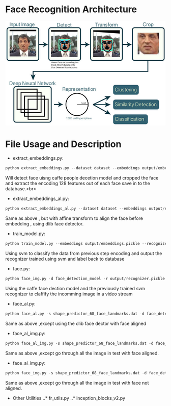 # Face Recognition Architecture
![alt text](logo/opencv_face_reco_facenet.jpg)


# File Usage and Description
* extract_embeddings.py: 
```python
python extract_embeddings.py --dataset dataset --embeddings output/embeddings.pickle --detector face_detection_model
```
Will detect face uisng caffe people decetion model and cropped the face and  extract the encoding 128 features out of each face save in to the database.<br\>

* extract_embeddings_al.py: 
```python
python extract_embeddings_al.py --dataset dataset --embeddings output/embeddings.pickle --detector face_detection_model --shape shape_predictor_68_face_landmarks.dat
```
Same as above , but with affine transform to align the face before embedding , using dlib face detector.

* train_model.py:
```python
python train_model.py --embeddings output/embeddings.pickle --recognizer output/recognizer.pickle --le output/le.pickle
```
Using svm to classify the data from previous step encoding and output the recognizer trained using svm and label back to database

* face.py:
```python
python face_img.py -d face_detection_model -r output/recognizer.pickle -l output/le.pickle
```
Using the caffe face dection model and the previously trained svm recognizer to claffify the incomming image in a video stream

* face_al.py:
```python
python face_al.py -s shape_predictor_68_face_landmarks.dat -d face_detection_model -r output/recognizer.pickle -l output/le.pickle
```
Same as above ,except using the dlib face dector with face aligned

* face_al_img.py:
```python
python face_al_img.py -s shape_predictor_68_face_landmarks.dat -d face_detection_model -r output/recognizer.pickle -l output/le.pickle
```
Same as above ,except go through all the image in test with face aligned.

* face_al_img.py:
```python
python face_img.py -s shape_predictor_68_face_landmarks.dat -d face_detection_model -r output/recognizer.pickle -l output/le.pickle
```
Same as above ,except go through all the image in test with face not aligned.

* Other Utilities
..* fr_utils.py 
..* inception_blocks_v2.py






